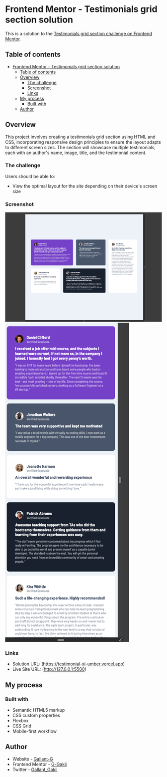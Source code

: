 # Frontend Mentor - Testimonials grid section solution

This is a solution to the [Testimonials grid section challenge on Frontend Mentor](https://www.frontendmentor.io/challenges/testimonials-grid-section-Nnw6J7Un7).

## Table of contents

- [Frontend Mentor - Testimonials grid section solution](#frontend-mentor---testimonials-grid-section-solution)
  - [Table of contents](#table-of-contents)
  - [Overview](#overview)
    - [The challenge](#the-challenge)
    - [Screenshot](#screenshot)
    - [Links](#links)
  - [My process](#my-process)
    - [Built with](#built-with)
  - [Author](#author)

## Overview

This project involves creating a testimonials grid section using HTML and CSS, incorporating responsive design principles to ensure the layout adapts to different screen sizes. The section will showcase multiple testimonials, each with an author's name, image, title, and the testimonial content.

### The challenge

Users should be able to:

- View the optimal layout for the site depending on their device's screen size

### Screenshot

![desktop image](https://github.com/G-Gakii/Testimonial/blob/main/images/screenshot/Screenshot%202024-07-25%20at%2016.45.05.png)
![mobile-image](https://github.com/G-Gakii/Testimonial/blob/main/images/screenshot/Screenshot%202024-07-25%20at%2016.45.58.png)

### Links

- Solution URL: (https://testimonial-xi-umber.vercel.app)
- Live Site URL: (http://127.0.0.1:5500)
## My process

### Built with

- Semantic HTML5 markup
- CSS custom properties
- Flexbox
- CSS Grid
- Mobile-first workflow

## Author

- Website - [Gallant-G](https://www.your-site.com)
- Frontend Mentor - [G-Gakii](https://www.frontendmentor.io/profile/yourusername)
- Twitter - [Gallant_Gakii](https://www.twitter.com/yourusername)

